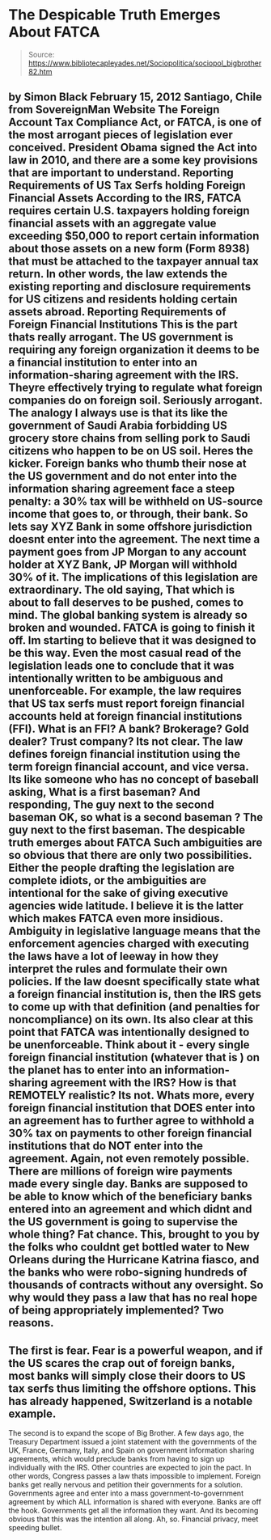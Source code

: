 # The Despicable Truth Emerges About FATCA

> Source: https://www.bibliotecapleyades.net/Sociopolitica/sociopol_bigbrother82.htm

by Simon Black
February 15, 2012
Santiago, Chile
from
SovereignMan Website
The Foreign Account Tax Compliance Act, or
FATCA, is one of the most
arrogant pieces of legislation ever conceived. President Obama signed the
Act into law in 2010, and there are a some key provisions that are important
to understand.
Reporting Requirements
of US Tax Serfs holding Foreign Financial Assets
According to
the IRS,
FATCA requires certain U.S. taxpayers holding foreign
financial assets with an aggregate value exceeding $50,000 to report certain
information about those assets on a new form (Form 8938) that must be
attached to the taxpayer annual tax return.
In other words, the law extends the existing reporting and disclosure
requirements for US citizens and residents holding certain assets abroad.
Reporting Requirements
of Foreign Financial Institutions
This is the part thats really arrogant.
The US government is requiring any
foreign organization it deems to be a financial institution to enter into an
information-sharing agreement with the IRS. Theyre effectively trying to
regulate what foreign companies do on foreign soil. Seriously arrogant.
The analogy I always use is that its like the government of Saudi Arabia
forbidding US grocery store chains from selling pork to Saudi citizens who
happen to be on US soil.
Heres the kicker. Foreign banks who thumb their nose at the US government
and do not enter into the information sharing agreement face a steep
penalty: a 30% tax will be withheld on US-source income that goes to, or
through, their bank.
So lets say XYZ Bank in some offshore jurisdiction doesnt enter into the
agreement. The next time a payment goes from JP Morgan to any account holder
at XYZ Bank, JP Morgan will withhold 30% of it.
The implications of this legislation are extraordinary.
The old saying,
That which is about to fall
deserves to be pushed, comes to mind.
The
global banking system is already so broken and wounded. FATCA is going to
finish it off.
Im starting to believe that it was designed to be this way. Even the most
casual read of the legislation leads one to conclude that it was
intentionally written to be ambiguous and unenforceable.
For example, the law requires that US tax serfs must report foreign
financial accounts held at foreign financial institutions (FFI).
What is an FFI? A bank? Brokerage? Gold dealer? Trust company? Its not clear.
The law defines foreign financial institution using the term foreign
financial account, and vice versa.
Its like someone who has no concept of baseball
asking,
What is a first baseman?
And responding, The guy next to the second
baseman
OK, so what is a second baseman
?
The guy next to the first baseman.
The despicable truth
emerges about FATCA
Such ambiguities are so obvious that there are only two possibilities.
Either the people drafting the legislation are complete idiots, or the
ambiguities are intentional for the sake of giving executive agencies wide
latitude.
I believe it is the latter
which makes FATCA even more insidious.
Ambiguity
in legislative language means that the enforcement agencies charged with
executing the laws have a lot of leeway in how they interpret the rules and
formulate their own policies.
If the law doesnt specifically state what a foreign financial institution
is, then the IRS gets to come up with that definition (and penalties for
noncompliance) on its own.
Its also clear at this point that FATCA was intentionally designed to be
unenforceable. Think about it - every single foreign financial institution
(whatever that is
) on the planet has to enter into an information-sharing
agreement with the IRS? How is that REMOTELY realistic? Its not.
Whats more, every foreign financial institution that DOES enter into an
agreement has to further agree to withhold a 30% tax on payments to other
foreign financial institutions that do NOT enter into the agreement.
Again, not even remotely possible.
There are millions of foreign wire
payments made every single day. Banks are supposed to be able to know which
of the beneficiary banks entered into an agreement and which didnt
and the
US government is going to supervise the whole thing?
Fat chance. This, brought to you by the folks who couldnt get bottled water
to New Orleans during the Hurricane Katrina fiasco, and the banks who were
robo-signing hundreds of thousands of contracts without any oversight.
So why would they pass a law that has no real hope of being appropriately
implemented? Two reasons.
-
The first is fear. Fear is a powerful weapon, and if the US scares the crap
out of foreign banks, most banks will simply close their doors to US tax
serfs
thus limiting the offshore options. This has already happened,
Switzerland is a notable example.
-
The second is to expand
the scope of Big Brother.
A few days ago, the
Treasury Department issued a joint statement with the governments of the UK,
France, Germany, Italy, and Spain on government information sharing
agreements, which would preclude banks from having to sign up individually
with the IRS.
Other countries are
expected to join the pact.
In other words, Congress passes a law thats impossible to implement.
Foreign banks get really nervous and petition their governments for a
solution. Governments agree and enter into a mass government-to-government
agreement by which ALL information is shared with everyone.
Banks are off the hook. Governments get all the information they want. And
its becoming obvious that this was the intention all along.
Ah, so.
Financial privacy, meet speeding bullet.
